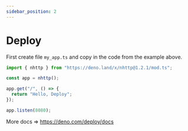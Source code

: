 ```yaml
---
sidebar_position: 2
---
```


# Deploy

First create file `my_app.ts` and copy in the code from the example above.

```js
import { nhttp } from "https://deno.land/x/nhttp@1.2.1/mod.ts";

const app = nhttp();

app.get("/", () => {
  return "Hello, Deploy";
});

app.listen(8080);
```

More docs => https://deno.com/deploy/docs
